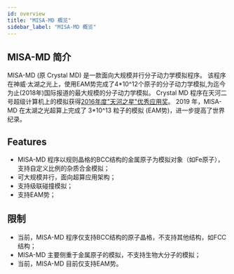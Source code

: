 ```yaml
---
id: overview
title: "MISA-MD 概览"
sidebar_label: "MISA-MD 概览"
---
```


## MISA-MD 简介

MISA-MD (原 Crystal MD) 是一款面向大规模并行分子动力学模拟程序。
该程序在神威·太湖之光上，使用EAM势完成了4\*10^12个原子的分子动力学模拟,为迄今为止(2018年)国际报道的最大规模的分子动力学模拟。
Crystal MD 程序在天河二号超级计算机上的模拟获得[2016年度"天河之星"优秀应用奖](http://www.nscc-gz.cn/newsdetail.html?7689)。
2019 年，MISA-MD 在太湖之光超算上完成了 3\*10^13 粒子的模拟 (EAM势)，进一步提高了世界纪录。

## Features
- MISA-MD 程序以规则晶格的BCC结构的金属原子为模拟对象（如Fe原子），支持自定义比例的杂质合金模拟；
- 可大规模并行，面向超算应用架构；
- 支持级联碰撞模拟；
- 支持EAM势；

## 限制
 - 当前，MISA-MD 程序仅支持BCC结构的原子晶格，不支持其他结构，如FCC结构；
 - MISA-MD 主要侧重于金属原子的模拟，不支持生物大分子的模拟；
 - 当前，MISA-MD 目前仅支持EAM势。
